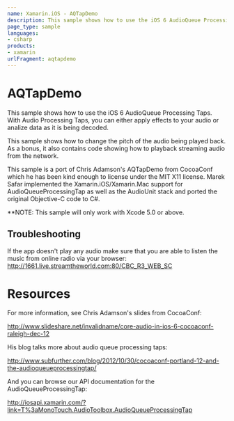 ```yaml
---
name: Xamarin.iOS - AQTapDemo
description: This sample shows how to use the iOS 6 AudioQueue Processing Taps. With Audio Processing Taps, you can either apply effects to your audio or...
page_type: sample
languages:
- csharp
products:
- xamarin
urlFragment: aqtapdemo
---
```

# AQTapDemo

This sample shows how to use the iOS 6 AudioQueue Processing Taps.
With Audio Processing Taps, you can either apply effects to your audio
or analize data as it is being decoded.  

This sample shows how to change the pitch of the audio being played
back.  As a bonus, it also contains code showing how to playback
streaming audio from the network.

This sample is a port of Chris Adamson's AQTapDemo from CocoaConf
which he has been kind enough to license under the MIT X11 license.
Marek Safar implemented the Xamarin.iOS/Xamarin.Mac support for
AudioQueueProcessingTap as well as the AudioUnit stack and ported
the original Objective-C code to C#.

**NOTE: This sample will only work with Xcode 5.0 or above.

## Troubleshooting
If the app doesn't play any audio make sure that you are able to listen the music from online radio via your browser: http://1661.live.streamtheworld.com:80/CBC_R3_WEB_SC

# Resources

For more information, see Chris Adamson's slides from CocoaConf:

http://www.slideshare.net/invalidname/core-audio-in-ios-6-cocoaconf-raleigh-dec-12

His blog talks more about audio queue processing taps:

http://www.subfurther.com/blog/2012/10/30/cocoaconf-portland-12-and-the-audioqueueprocessingtap/

And you can browse our API documentation for the AudioQueueProcessingTap:

http://iosapi.xamarin.com/?link=T%3aMonoTouch.AudioToolbox.AudioQueueProcessingTap


